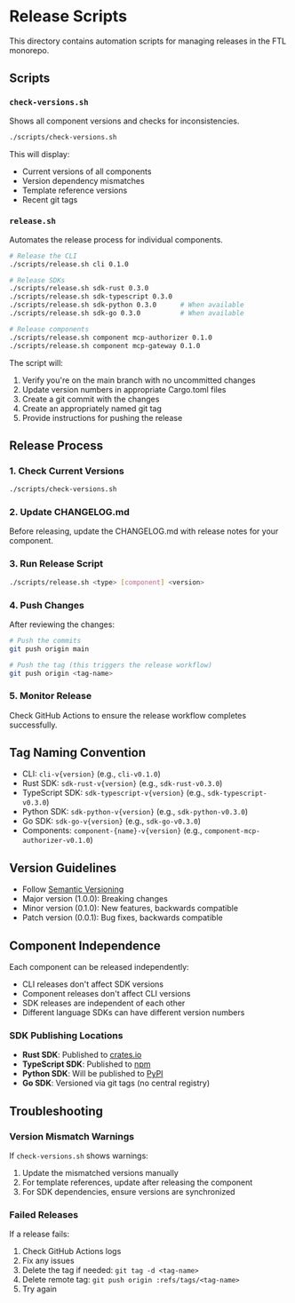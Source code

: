 # Release Scripts

This directory contains automation scripts for managing releases in the FTL monorepo.

## Scripts

### `check-versions.sh`

Shows all component versions and checks for inconsistencies.

```bash
./scripts/check-versions.sh
```

This will display:
- Current versions of all components
- Version dependency mismatches
- Template reference versions
- Recent git tags

### `release.sh`

Automates the release process for individual components.

```bash
# Release the CLI
./scripts/release.sh cli 0.1.0

# Release SDKs
./scripts/release.sh sdk-rust 0.3.0
./scripts/release.sh sdk-typescript 0.3.0
./scripts/release.sh sdk-python 0.3.0      # When available
./scripts/release.sh sdk-go 0.3.0          # When available

# Release components
./scripts/release.sh component mcp-authorizer 0.1.0
./scripts/release.sh component mcp-gateway 0.1.0
```

The script will:
1. Verify you're on the main branch with no uncommitted changes
2. Update version numbers in appropriate Cargo.toml files
3. Create a git commit with the changes
4. Create an appropriately named git tag
5. Provide instructions for pushing the release

## Release Process

### 1. Check Current Versions

```bash
./scripts/check-versions.sh
```

### 2. Update CHANGELOG.md

Before releasing, update the CHANGELOG.md with release notes for your component.

### 3. Run Release Script

```bash
./scripts/release.sh <type> [component] <version>
```

### 4. Push Changes

After reviewing the changes:

```bash
# Push the commits
git push origin main

# Push the tag (this triggers the release workflow)
git push origin <tag-name>
```

### 5. Monitor Release

Check GitHub Actions to ensure the release workflow completes successfully.

## Tag Naming Convention

- CLI: `cli-v{version}` (e.g., `cli-v0.1.0`)
- Rust SDK: `sdk-rust-v{version}` (e.g., `sdk-rust-v0.3.0`)
- TypeScript SDK: `sdk-typescript-v{version}` (e.g., `sdk-typescript-v0.3.0`)
- Python SDK: `sdk-python-v{version}` (e.g., `sdk-python-v0.3.0`)
- Go SDK: `sdk-go-v{version}` (e.g., `sdk-go-v0.3.0`)
- Components: `component-{name}-v{version}` (e.g., `component-mcp-authorizer-v0.1.0`)

## Version Guidelines

- Follow [Semantic Versioning](https://semver.org/)
- Major version (1.0.0): Breaking changes
- Minor version (0.1.0): New features, backwards compatible
- Patch version (0.0.1): Bug fixes, backwards compatible

## Component Independence

Each component can be released independently:
- CLI releases don't affect SDK versions
- Component releases don't affect CLI versions
- SDK releases are independent of each other
- Different language SDKs can have different version numbers

### SDK Publishing Locations

- **Rust SDK**: Published to [crates.io](https://crates.io/crates/ftl-sdk)
- **TypeScript SDK**: Published to [npm](https://www.npmjs.com/package/ftl-sdk)
- **Python SDK**: Will be published to [PyPI](https://pypi.org/project/ftl-sdk/)
- **Go SDK**: Versioned via git tags (no central registry)

## Troubleshooting

### Version Mismatch Warnings

If `check-versions.sh` shows warnings:
1. Update the mismatched versions manually
2. For template references, update after releasing the component
3. For SDK dependencies, ensure versions are synchronized

### Failed Releases

If a release fails:
1. Check GitHub Actions logs
2. Fix any issues
3. Delete the tag if needed: `git tag -d <tag-name>`
4. Delete remote tag: `git push origin :refs/tags/<tag-name>`
5. Try again